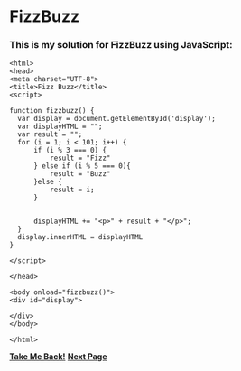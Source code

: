 # FizzBuzz

### This is my solution for FizzBuzz using JavaScript:

  ```<!DOCTYPE html>
<html>
<head>
<meta charset="UTF-8">
<title>Fizz Buzz</title>
<script>

function fizzbuzz() {
	var display = document.getElementById('display');
	var displayHTML = "";
    var result = "";
	for (i = 1; i < 101; i++) {
        if (i % 3 === 0) {
            result = "Fizz"
        } else if (i % 5 === 0){
            result = "Buzz"
        }else {
            result = i;
        }
        
        
		displayHTML += "<p>" + result + "</p>";
	}
	display.innerHTML = displayHTML
}

</script>

</head>

<body onload="fizzbuzz()">
<div id="display">

</div>
</body>

</html>
```
__[Take Me Back!](https://github.com/noahmcallister04/Home-Page)__
__[Next Page]()__
